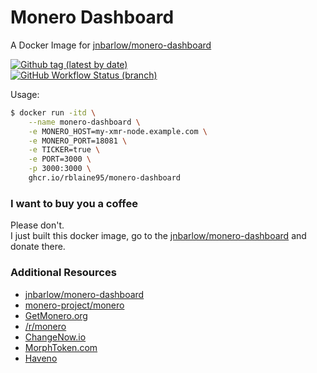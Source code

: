 # Monero Dashboard
A Docker Image for [jnbarlow/monero-dashboard](https://github.com/jnbarlow/monero-dashboard)

[![Github tag (latest by date)][github-tag-badge]][github-tag-link]  
[![GitHub Workflow Status (branch)][github-actions-badge]][github-actions-link]  

Usage:
```sh
$ docker run -itd \
    --name monero-dashboard \
    -e MONERO_HOST=my-xmr-node.example.com \
    -e MONERO_PORT=18081 \
    -e TICKER=true \
    -e PORT=3000 \
    -p 3000:3000 \
    ghcr.io/rblaine95/monero-dashboard
```

### I want to buy you a coffee
Please don't.  
I just built this docker image, go to the [jnbarlow/monero-dashboard](https://github.com/jnbarlow/monero-dashboard) and donate there.

### Additional Resources
* [jnbarlow/monero-dashboard](https://github.com/jnbarlow/monero-dashboard)
* [monero-project/monero](https://github.com/monero-project/monero)  
* [GetMonero.org](https://www.getmonero.org/)  
* [/r/monero](https://www.reddit.com/r/monero)  
* [ChangeNow.io](https://changenow.io/)  
* [MorphToken.com](https://www.morphtoken.com)  
* [Haveno](https://github.com/haveno-dex/haveno)

[github-tag-badge]: https://img.shields.io/github/v/tag/rblaine95/docker_monero_dashboard "Github tag (latest by date)"
[github-tag-link]: https://github.com/rblaine95/docker_monero_dashboard/tags
[github-actions-badge]: https://img.shields.io/github/workflow/status/rblaine95/docker_monero_dashboard/Docker/master "Github Workflow Status (master)"
[github-actions-link]: https://github.com/rblaine95/docker_monero_dashboard/actions?query=workflow%3ADocker

